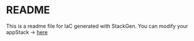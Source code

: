 # README
This is a readme file for IaC generated with StackGen.
You can modify your appStack -> [here](http://main.dev.stackgen.com/appstacks/91e9d697-6ec8-47c8-bcdf-83854f8b1218)

